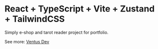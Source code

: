 # React + TypeScript + Vite + Zustand + TailwindCSS

Simply e-shop and tarot reader project for portfolio.

See more:  [Ventus Dev](https://ventus-dev.netlify.app/)

